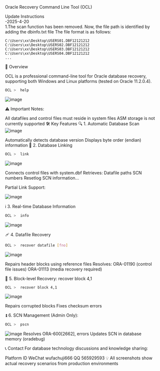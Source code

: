 Oracle Recovery Command Line Tool (OCL)

Update Instructions  
-2025-4-20  
1.The scan function has been removed. Now, the file path is identified by adding the dbinfo.txt file
The file format is as follows:
```
C:\Users\xx\Desktop\USERS01.DBF12121212
C:\Users\xx\Desktop\USERS02.DBF12121212
C:\Users\xx\Desktop\USERS03.DBF12121212
C:\Users\xx\Desktop\USERS04.DBF12121212
...
```



📌 Overview

OCL is a professional command-line tool for Oracle database recovery, supporting both Windows and Linux platforms (tested on Oracle 11.2.0.4).

```bash
OCL >  help
```

![image](https://github.com/user-attachments/assets/28a5ae3d-354c-475a-a44a-a9f6fae18ef5)


⚠️ Important Notes:

All datafiles and control files must reside in system files
ASM storage is not currently supported
🛠 Key Features
🔍 1. Automatic Database Scan
![image](https://github.com/user-attachments/assets/b1abc435-0221-452a-a554-addb51786540)



Automatically detects database version
Displays byte order (endian) information
🔗 2. Database Linking

```bash
OCL >  link
```
![image](https://github.com/user-attachments/assets/bae5c0c8-b75d-4972-8c68-4579eca17708)

Connects control files with system.dbf
Retrieves:
Datafile paths
SCN numbers
Resetlog SCN information...

Partial Link Support:

![image](https://github.com/user-attachments/assets/4decabf4-d424-4684-ac82-90e8e584fe68)


ℹ️ 3. Real-time Database Information

```bash
OCL >  info
```

![image](https://github.com/user-attachments/assets/a3dc9668-c80b-41df-b235-1ab9535dad7d)


🩹 4. Datafile Recovery

```bash
OCL >  recover datafile [fno]
```

![image](https://github.com/user-attachments/assets/aa22eba9-b193-4a49-91b4-534607569246)


Repairs header blocks using reference files
Resolves:
ORA-01190 (control file issues)
ORA-01113 (media recovery required)


🧱 5. Block-level Recovery:  recover block 4,1

```bash
OCL >  recover block 4,1
```

![image](https://github.com/user-attachments/assets/a83169f4-ea1e-49d4-8587-7aea86f86a9c)



Repairs corrupted blocks
Fixes checksum errors


⏫ 6. SCN Management (Admin Only): 

```bash
OCL >  pscn
```

![image](https://github.com/user-attachments/assets/c986ac81-ac3e-45b4-869b-d77e4db946c2)
Resolves ORA-600[2662], errors
Updates SCN in database memory (oradebug)


📞 Contact
For database technology discussions and knowledge sharing:

Platform	ID
WeChat	wufachuji666
QQ	565929593
💡 All screenshots show actual recovery scenarios from production environments
